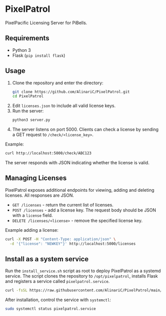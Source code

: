 # PixelPatrol

PixelPacific Licensing Server for PiBells.

## Requirements
- Python 3
- Flask (`pip install flask`)

## Usage
1. Clone the repository and enter the directory:
   ```bash
   git clone https://github.com/AlinariC/PixelPatrol.git
   cd PixelPatrol
   ```
2. Edit `licenses.json` to include all valid license keys.
3. Run the server:
   ```bash
   python3 server.py
   ```
4. The server listens on port 5000. Clients can check a license by sending a GET request to `/check/<license_key>`.

Example:
```bash
curl http://localhost:5000/check/ABC123
```

The server responds with JSON indicating whether the license is valid.

## Managing Licenses

PixelPatrol exposes additional endpoints for viewing, adding and deleting
licenses. All responses are JSON.

- `GET /licenses` - return the current list of licenses.
- `POST /licenses` - add a license key. The request body should be JSON with a
  `license` field.
- `DELETE /licenses/<license>` - remove the specified license key.

Example adding a license:

```bash
curl -X POST -H "Content-Type: application/json" \
  -d '{"license": "NEWKEY"}' http://localhost:5000/licenses
```

## Install as a system service

Run the `install_service.sh` script as root to deploy PixelPatrol as a
systemd service. The script clones the repository to `/opt/pixelpatrol`,
installs Flask and registers a service called `pixelpatrol.service`.

```bash
curl -fsSL https://raw.githubusercontent.com/AlinariC/PixelPatrol/main/install_service.sh | sudo bash
```

After installation, control the service with `systemctl`:

```bash
sudo systemctl status pixelpatrol.service
```
